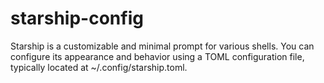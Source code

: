 # starship-config
Starship is a customizable and minimal prompt for various shells. You can configure its appearance and behavior using a TOML configuration file, typically located at ~/.config/starship.toml.
